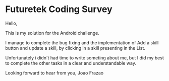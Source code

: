 Futuretek Coding Survey
===================

Hello,

This is my solution for the Android challenge.

I manage to complete the bug fixing and the implementation of Add a skill button and update a skill, by clicking in a skill presenting in the List.

Unfortunately i didn't had time to write someting about me, but I did my best to complete the other tasks in a clear and understandable way.

Looking forward to hear from you,
Joao Frazao
